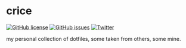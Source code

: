 # crice
[![GitHub license](https://img.shields.io/github/license/charlie39/crice)](https://github.com/charlie39/crice)
[![GitHub issues](https://img.shields.io/github/issues/charlie39/crice)](https://github.com/charlie39/crice/issues)
[![Twitter](https://img.shields.io/twitter/url?style=social&url=https%3A%2F%2Fgithub.com%2Fcharlie39%2Fcrice)](https://twitter.com/intent/tweet?text=Wow!%20check%20this%20out:&url=https%3A%2F%2Fgithub.com%2Fcharlie39%2Fcrice)

my personal collection of dotfiles, some taken from others, some mine.

